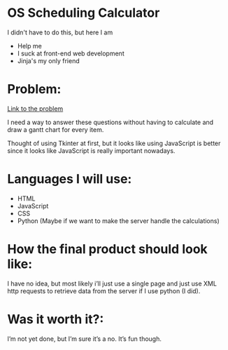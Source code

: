 # OS Scheduling Calculator

I didn't have to do this, but here I am
- Help me
- I suck at front-end web development
- Jinja's my only friend

# Problem:

<a href="https://docs.google.com/document/d/1ThsHtAts3uM2JMuSe31IZnwZHvrgffvD3XSHSXfvXGI/edit?usp=sharing">Link to the problem</a>

I need a way to answer these questions without having to calculate and draw a gantt chart for every item.

Thought of using Tkinter at first, but it looks like using JavaScript is better since it looks like JavaScript is really important nowadays.

# Languages I will use:
		
- HTML
- JavaScript
- CSS
- Python (Maybe if we want to make the server handle the calculations)


# How the final product should look like:
	
I have no idea, but most likely i’ll just use a single page and just use XML http requests to retrieve data from the server if I use python (I did).

# Was it worth it?:
	
I’m not yet done, but I’m sure it’s a no. It’s fun though.


